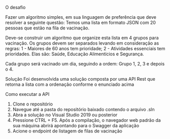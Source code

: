 O desafio

Fazer um algoritmo simples, em sua linguagem de preferência que deve resolver a seguinte questão:
Temos uma lista em formato JSON com 20 pessoas que estão na fila de vacinação.

Deve-se construir um algoritmo que organize esta lista em 4 grupos para vacinação.
Os grupos devem ser separados levando em consideração as regras:
1 -	Maiores de 60 anos tem prioridade;
2 -	Atividades essenciais tem prioridades. Elas são: Saúde, Educação Alimentícios e Segurança.

Cada grupo será vacinado um dia, seguindo a ordem: Grupo 1, 2, 3 e depois o 4.

Solução
Foi desenvolvida uma solução composta por uma API Rest que retorna a lista com a ordenação conforme o enunciado acima

Como executar a API
1. Clone o repositório
2. Navegue até a pasta do repositório baixado contendo o arquivo .sln
3. Abra a solução no Visual Studio 2019 ou posterior
4. Pressione CTRL + F5. Após a compilação, o navegador web padrão da sua máquina abrirá apontando para o Swagger da aplicação
5. Acione o endpoint de listagem de filas de vacinação
